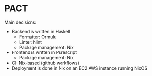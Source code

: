 # PACT

Main decisions:
- Backend is written in Haskell
  * Formatter: Ormulu
  * Linter: hlint
  * Package management: Nix
- Frontend is written in Purescript
  * Package management: Nix
- CI: Nix-based (github workflows)
- Deployment is done in Nix on an EC2 AWS instance running NixOS



